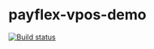 # payflex-vpos-demo

[![Build status](https://ci.appveyor.com/api/projects/status/v0h1228mpowyqc60?svg=true)](https://ci.appveyor.com/project/hthakan/payflex-vpos-demo)
